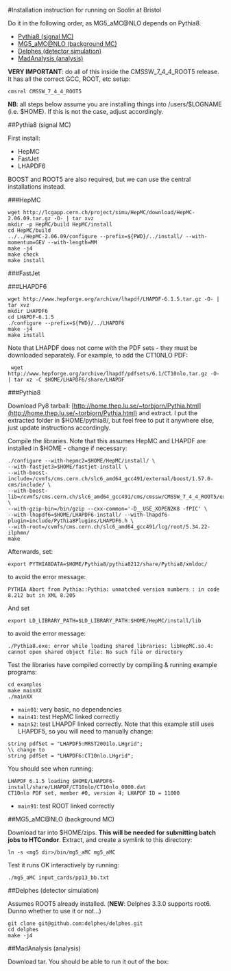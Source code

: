 #Installation instruction for running on Soolin at Bristol

Do it in the following order, as MG5_aMC@NLO depends on Pythia8.

- [Pythia8 (signal MC)](#pythia8-signal-mc)
- [MG5_aMC@NLO (background MC)](#mg5_amcnlo-background-mc)
- [Delphes (detector simulation)](#delphes-detector-simulation)
- [MadAnalysis (analysis)](#madanalysis-analysis)

**VERY IMPORTANT**: do all of this inside the CMSSW_7_4_4_ROOT5 release. It has all the correct GCC, ROOT, etc setup:

```
cmsrel CMSSW_7_4_4_ROOT5
```

**NB**: all steps below assume you are installing things into /users/$LOGNAME (i.e. $HOME). If this is not the case, adjust accordingly.

##Pythia8 (signal MC)

First install:

- HepMC
- FastJet
- LHAPDF6

BOOST and ROOT5 are also required, but we can use the central installations instead.

###HepMC

```
wget http://lcgapp.cern.ch/project/simu/HepMC/download/HepMC-2.06.09.tar.gz -O- | tar xvz
mkdir -p HepMC/build HepMC/install
cd HepMC/build
../../HepMC-2.06.09/configure --prefix=${PWD}/../install/ --with-momentum=GEV --with-length=MM
make -j4
make check
make install
```

###FastJet



###LHAPDF6

```
wget http://www.hepforge.org/archive/lhapdf/LHAPDF-6.1.5.tar.gz -O- | tar xvz
mkdir LHAPDF6
cd LHAPDF-6.1.5
./configure --prefix=${PWD}/../LHAPDF6
make -j4
make install
```

Note that LHAPDF does not come with the PDF sets - they must be downloaded separately. For example, to add the CT10NLO PDF:

```
 wget http://www.hepforge.org/archive/lhapdf/pdfsets/6.1/CT10nlo.tar.gz -O- | tar xz -C $HOME/LHAPDF6/share/LHAPDF
```


###Pythia8

Download Py8 tarball: [http://home.thep.lu.se/~torbjorn/Pythia.html](http://home.thep.lu.se/~torbjorn/Pythia.html) and extract.
I put the extracted folder in $HOME/pythia8/, but feel free to put it anywhere else, just update instructions accordingly.

Compile the libraries. Note that this assumes HepMC and LHAPDF are installed in $HOME - change if necessary:

```
./configure --with-hepmc2=$HOME/HepMC/install/ \
--with-fastjet3=$HOME/fastjet-install \
--with-boost-include=/cvmfs/cms.cern.ch/slc6_amd64_gcc491/external/boost/1.57.0-cms/include/ \
--with-boost-lib=/cvmfs/cms.cern.ch/slc6_amd64_gcc491/cms/cmssw/CMSSW_7_4_4_ROOT5/external/slc6_amd64_gcc491/lib \
--with-gzip-bin=/bin/gzip --cxx-common='-D__USE_XOPEN2K8 -fPIC' \
--with-lhapdf6=$HOME/LHAPDF6-install/ --with-lhapdf6-plugin=include/Pythia8Plugins/LHAPDF6.h \
--with-root=/cvmfs/cms.cern.ch/slc6_amd64_gcc491/lcg/root/5.34.22-ilphmn/
make
```

Afterwards, set:

```
export PYTHIA8DATA=$HOME/Pythia8/pythia8212/share/Pythia8/xmldoc/
```
to avoid the error message:

```
PYTHIA Abort from Pythia::Pythia: unmatched version numbers : in code 8.212 but in XML 8.205
```

And set

```
export LD_LIBRARY_PATH=$LD_LIBRARY_PATH:$HOME/HepMC/install/lib
```
to avoid the error message:

```
./Pythia8.exe: error while loading shared libraries: libHepMC.so.4: cannot open shared object file: No such file or directory
```

Test the libraries have compiled correctly by compiling & running example programs:

```
cd examples
make mainXX
./mainXX
```

- `main01`: very basic, no dependencies
- `main41`: test HepMC linked correctly
- `main52`: test LHAPDF linked correctly. Note that this example still uses LHAPDF5, so you will need to manually change:

```
string pdfSet = "LHAPDF5:MRST2001lo.LHgrid";
\\ change to
string pdfSet = "LHAPDF6:CT10nlo.LHgrid";
```

You should see when running:

```
LHAPDF 6.1.5 loading $HOME/LHAPDF6-install/share/LHAPDF/CT10nlo/CT10nlo_0000.dat
CT10nlo PDF set, member #0, version 4; LHAPDF ID = 11000
```

- `main91`: test ROOT linked correctly

##MG5_aMC@NLO (background MC)

Download tar into $HOME/zips. **This will be needed for submitting batch jobs to HTCondor**.
Extract, and create a symlink to this directory:

```
ln -s <mg5 dir>/bin/mg5_aMC mg5_aMC
```

Test it runs OK interactively by running:

```
./mg5_aMC input_cards/pp13_bb.txt
```

##Delphes (detector simulation)

Assumes ROOT5 already installed. (**NEW**: Delphes 3.3.0 supports root6. Dunno whether to use it or not...)

```
git clone git@github.com:delphes/delphes.git
cd delphes
make -j4
```

##MadAnalysis (analysis)

Download tar. You should be able to run it out of the box:

```

```